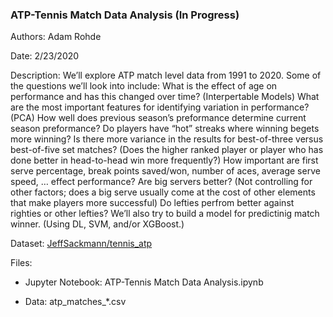### ATP-Tennis Match Data Analysis (In Progress)

Authors: Adam Rohde

Date: 2/23/2020

Description: We’ll explore ATP match level data from 1991 to 2020. Some of the questions we’ll look into include: What is the effect of age on performance and has this changed over time? (Interpertable Models) What are the most important features for identifying variation in performance? (PCA) How well does previous season’s preformance determine current season preformance? Do players have “hot” streaks where winning begets more winning? Is there more variance in the results for best-of-three versus best-of-five set matches? (Does the higher ranked player or player who has done better in head-to-head win more frequently?) How important are first serve percentage, break points saved/won, number of aces, average serve speed, … effect performance? Are big servers better? (Not controlling for other factors; does a big serve usually come at the cost of other elements that make players more successful) Do lefties perfrom better against righties or other lefties? We’ll also try to build a model for predictinig match winner. (Using DL, SVM, and/or XGBoost.)

Dataset: [JeffSackmann/tennis_atp](https://github.com/JeffSackmann/tennis_atp)

Files:

* Jupyter Notebook: ATP-Tennis Match Data Analysis.ipynb

* Data: atp_matches_*.csv
